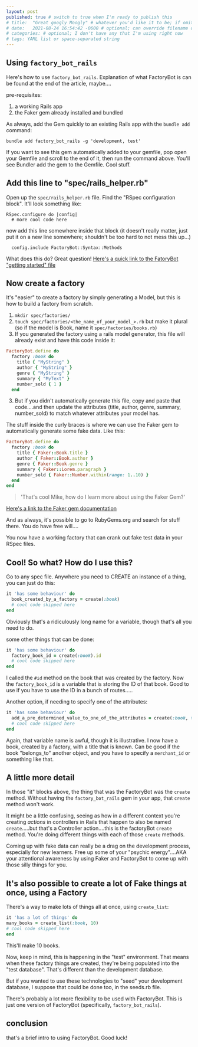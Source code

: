 ```yaml
---
layout: post
published: true # switch to true when I'm ready to publish this
# title:  "Great googly Moogly" # whatever you'd like it to be; if omitted will default to file name title
# date:   2021-08-24 16:54:42 -0600 # optional; can override filename date to re-order articles; but it must contain all those different parts; -0600 is MST
# categories: # optional; I don't have any that I'm using right now
# tags: YAML list or space-separated string
---
```


## Using `factory_bot_rails`

Here's how to use `factory_bot_rails`. Explanation of what FactoryBot is can be found at the end of the article, maybe....

pre-requisites:

1. a working Rails app
2. the Faker gem already installed and bundled

As always, add the Gem quickly to an existing Rails app with the `bundle add` command:


```
bundle add factory_bot_rails -g 'development, test'
```

If you want to see this gem automatically added to your gemfile, pop open your Gemfile and scroll to the end of it, then run the command above. You'll see Bundler add the gem to the Gemfile. Cool stuff.

## Add this line to "spec/rails_helper.rb"

Open up the `spec/rails_helper.rb` file. Find the "RSpec configuration block". It'll look something like:

```
RSpec.configure do |config|
  # more cool code here
```

now add this line somewhere inside that block (it doesn't really matter, just put it on a new line somewhere; shouldn't be too hard to not mess this up...)

```
  config.include FactoryBot::Syntax::Methods
```

What does this do? Great question! [Here's a quick link to the FatoryBot "getting started" file](https://github.com/thoughtbot/factory_bot/blob/main/GETTING_STARTED.md#configure-your-test-suite)

## Now create a factory

It's "easier" to create a factory by simply generating a Model, but this is how to build a factory from scratch.

1. `mkdir spec/factories/`
2. `touch spec/factories/<the_name_of_your_model_>.rb` but make it plural (so if the model is Book, name it `spec/factories/books.rb`)
3. If you generated the factory using a rails model generator, this file will already exist and have this code inside it:

```ruby
FactoryBot.define do
  factory :book do
    title { "MyString" }
    author { "MyString" }
    genre { "MyString" }
    summary { "MyText" }
    number_sold { 1 }
  end
```

3. But if you didn't automatically generate this file, copy and paste that code....and then update the attributes (title, author, genre, summary, number_sold) to match whatever attributes your model has.

The stuff inside the curly braces is where we can use the Faker gem to automatically generate some fake data. Like this:

```ruby
FactoryBot.define do
  factory :book do
    title { Faker::Book.title }
    author { Faker::Book.author }
    genre { Faker::Book.genre }
    summary { Faker::Lorem.paragraph }
    number_sold { Faker::Number.within(range: 1..10) }
  end
end
```

> 'That's cool Mike, how do I learn more about using the Faker Gem?'

[Here's a link to the Faker gem documentation](https://github.com/faker-ruby/faker)

And as always, it's possible to go to RubyGems.org and search for stuff there. You do have free will....

You now have a working factory that can crank out fake test data in your RSpec files.

## Cool! So what? How do I use this?

Go to any spec file. Anywhere you need to CREATE an instance of a thing, you can just do this:

```ruby
it 'has some behaviour' do
  book_created_by_a_factory = create(:book)
  # cool code skipped here
end
```

Obviously that's a ridiculously long name for a variable, though that's all you need to do.

some other things that can be done:

```ruby
it 'has some behaviour' do
  factory_book_id = create(:book).id
  # cool code skipped here
end
```

I called the `#id` method on the book that was created by the factory. Now the `factory_book_id` is a variable that is storing the ID of that book. Good to use if you have to use the ID in a bunch of routes.....

Another option, if needing to specify one of the attributes:

```ruby
it 'has some behaviour' do
  add_a_pre_determined_value_to_one_of_the_attributes = create(:book, title: 'I just made this up')
  # cool code skipped here
end
```

Again, that variable name is awful, though it is illustrative. I now have a book, created by a factory, with a title that is known. Can be good if the book "belongs_to" another object, and you have to specify a `merchant_id` or something like that.

## A little more detail

In those "it" blocks above, the thing that was the FactoryBot was the `create` method. Without having the `factory_bot_rails` gem in your app, that `create` method won't work.

It might be a little confusing, seeing as how in a different context you're creating _actions_ in controllers in Rails that happen to also be named `create`.....but that's a Controller action....this is the factoryBot `create` method. You're doing different things with each of those `create` methods.

Coming up with fake data can really be a drag on the development process, especially for new learners. Free up some of your "psychic energy"....AKA your attentional awareness by using Faker and FactoryBot to come up with those silly things for you.

## It's also possible to create a lot of Fake things at once, using a Factory

There's a way to make lots of things all at once, using `create_list`:

```ruby
it 'has a lot of things' do
many_books = create_list(:book, 10)
# cool code skipped here
end
```
This'll make 10 books.

Now, keep in mind, this is happening in the "test" environment. That means when these factory things are created, they're being populated into the "test database". That's different than the development database.

But if you wanted to use these technologies to "seed" your development database, I suppose that could be done too, in the seeds.rb file. 

There's probably a lot more flexibility to be used with FactoryBot. This is just one version of FactoryBot (specifically, `factory_bot_rails`).

## conclusion

that's a brief intro to using FactoryBot. Good luck!
